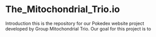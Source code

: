 # The_Mitochondrial_Trio.io
Introduction 
this is the repository for our Pokedex website project developed by Group Mitochondrial Trio. Our goal for this project is to
